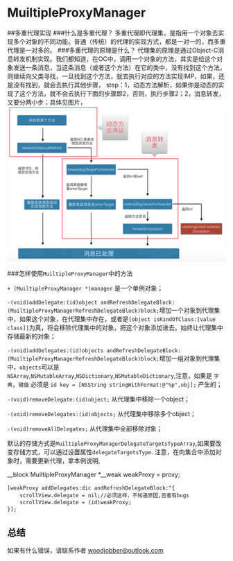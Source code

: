 # MuiltipleProxyManager
##多重代理实现
###什么是多重代理？
多重代理即代理集，是指用一个对象去实现多个对象的不同功能。普通（传统）的代理的实现方式，都是一对一的，而多重代理是一对多的。
###多重代理的原理是什么？
代理集的原理是通过Object-C消息转发机制实现。我们都知道，在OC中，调用一个对象的方法，其实是给这个对象发送一条消息，当这条消息（或者这个方法）在它的类中，没有找到这个方法，则继续向父类寻找，一旦找到这个方法，就去执行对应的方法实现IMP，如果，还是没有找到，就会去执行其他步骤，
step：1，动态方法解析，如果你是动态的实现了这个方法，就不会去执行下面的步骤即2，否则，执行步骤2；2，消息转发，又要分两小步；具体见图片，
![image](https://github.com/woodjobber/MuiltipleProxyManager/blob/master/消息转发.png)

###怎样使用`MuiltipleProxyManager`中的方法

`+ (MuiltipleProxyManager *)manager` 是一个单例对象；

`-(void)addDelegate:(id)object andRefreshDelegateBlock:(MuiltipleProxyManagerRefreshDelegateBlock)block;`增加一个对象到代理集中，如果这个对象，在代理集中存在，或者是`[object isKindOfClass:[value class]]`为真，将会移除代理集中的对象，把这个对象添加进去。始终让代理集中存储最新的对象；

`-(void)addDelegates:(id)objects andRefreshDelegateBlock:(MuiltipleProxyManagerRefreshDelegateBlock)block;`增加一组对象到代理集中，`objects`可以是`NSArray`,`NSMutableArray`,`NSDictionary`,`NSMutableDictionary`,注意，如果是 `字典`，`键值` 必须是 `id key = [NSString stringWithFormat:@"%p",obj];` 产生的；

`-(void)removeDelegate:(id)object;`  从代理集中移除一个object；

`-(void)removeDelegates:(id)objects;` 从代理集中移除多个object；

`-(void)removeAllDelegates;` 从代理集中全部移除对象；

默认的存储方式是`MuiltipleProxyManagerDelegateTargetsTypeArray`,如果要改变存储方式，可以通过设置属性`delegateTargetsType`.
注意，在向集合中添加对象时，需要更新代理，拿本例说明,

   __block MuiltipleProxyManager *__weak weakProxy = proxy;

    [weakProxy addDelegates:dic andRefreshDelegateBlock:^{
        scrollView.delegate = nil;//必须这样，不知道原因,否者有bugs
        scrollView.delegate = (id)weakProxy;
    }];
## 总结

如果有什么错误，请联系作者 woodjobber@outlook.com
